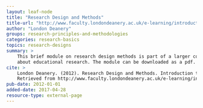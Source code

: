 ```yaml
---
layout: leaf-node
title: "Research Design and Methods"
title-url: "http://www.faculty.londondeanery.ac.uk/e-learning/introduction-to-educational-research/research-design-and-methods"
author: "London Deanery"
groups: research-principles-and-methodologies
categories: research-basics
topics: research-designs
summary: >
    This brief module on research design methods is part of a larger collection of information
    about educational research. The module can be downloaded as a pdf.
cite: >
    London Deanery. (2012). Research Design and Methods. Introduction to Educational Research.
    Retrieved from http://www.faculty.londondeanery.ac.uk/e-learning/introduction-to-educational-research/research-design-and-methods
pub-date: 2012-01-01
added-date: 2017-04-28
resource-type: external-page
---
```

